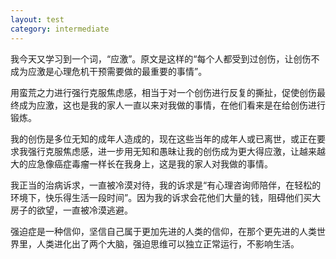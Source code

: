 ```yaml
---
layout: test
category: intermediate
---
```

我今天又学习到一个词，“应激”。原文是这样的“每个人都受到过创伤，让创伤不成为应激是心理危机干预需要做的最重要的事情”。

用蛮荒之力进行强行克服焦虑感，相当于对一个创伤进行反复的撕扯，促使创伤最终成为应激，这也是我的家人一直以来对我做的事情，在他们看来是在给创伤进行锻炼。

我的创伤是多位无知的成年人造成的，现在这些当年的成年人或已离世，或正在要求我强行克服焦虑感，进一步用无知和愚昧让我的创伤成为更大得应激，让越来越大的应急像癌症毒瘤一样长在我身上，这是我的家人对我做的事情。

我正当的治病诉求，一直被冷漠对待，我的诉求是“有心理咨询师陪伴，在轻松的环境下，快乐得生活一段时间”。因为我的诉求会花他们大量的钱，阻碍他们买大房子的欲望，一直被冷漠逃避。

强迫症是一种信仰，坚信自己属于更加先进的人类的信仰，在那个更先进的人类世界里，人类进化出了两个大脑，强迫思维可以独立正常运行，不影响生活。
